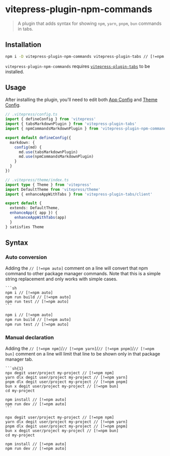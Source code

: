 # vitepress-plugin-npm-commands

> A plugin that adds syntax for showing `npm`, `yarn`, `pnpm`, `bun` commands in tabs.

<version-badge package="vitepress-plugin-npm-commands" />

## Installation

```sh
npm i -D vitepress-plugin-npm-commands vitepress-plugin-tabs // [!=npm auto]
```

`vitepress-plugin-npm-commands` requires [`vitepress-plugin-tabs`](../tabs/) to be installed.

## Usage

After installing the plugin, you'll need to edit both [App Config](https://vitepress.vuejs.org/config/app-configs) and [Theme Config](https://vitepress.vuejs.org/config/theme-configs).

```ts
// .vitepress/config.ts
import { defineConfig } from 'vitepress'
import { tabsMarkdownPlugin } from 'vitepress-plugin-tabs'
import { npmCommandsMarkdownPlugin } from 'vitepress-plugin-npm-commands'

export default defineConfig({
  markdown: {
    config(md) {
      md.use(tabsMarkdownPlugin)
      md.use(npmCommandsMarkdownPlugin)
    }
  }
})
```

```ts
// .vitepress/theme/index.ts
import type { Theme } from 'vitepress'
import DefaultTheme from 'vitepress/theme'
import { enhanceAppWithTabs } from 'vitepress-plugin-tabs/client'

export default {
  extends: DefaultTheme,
  enhanceApp({ app }) {
    enhanceAppWithTabs(app)
  }
} satisfies Theme
```

## Syntax

### Auto conversion

Adding the `// [!=npm auto]` comment on a line will convert that npm command to other package manager commands.
Note that this is a simple string replacement and only works with simple cases.

````md{----npm-disable}
```sh
npm i // [!=npm auto]
npm run build // [!=npm auto]
npm run test // [!=npm auto]
```
````

```sh
npm i // [!=npm auto]
npm run build // [!=npm auto]
npm run test // [!=npm auto]
```

### Manual declaration

Adding the `// [!=npm npm]`/`// [!=npm yarn]`/`// [!=npm pnpm]`/`// [!=npm bun]` comment on a line will limit that line to be shown only in that package manager tab.

````md{2-5 ----npm-disable}
```sh{1}
npx degit user/project my-project // [!=npm npm]
yarn dlx degit user/project my-project // [!=npm yarn]
pnpm dlx degit user/project my-project // [!=npm pnpm]
bun x degit user/project my-project // [!=npm bun]
cd my-project

npm install // [!=npm auto]
npm run dev // [!=npm auto]
```
````

```sh{1}
npx degit user/project my-project // [!=npm npm]
yarn dlx degit user/project my-project // [!=npm yarn]
pnpm dlx degit user/project my-project // [!=npm pnpm]
bun x degit user/project my-project // [!=npm bun]
cd my-project

npm install // [!=npm auto]
npm run dev // [!=npm auto]
```
